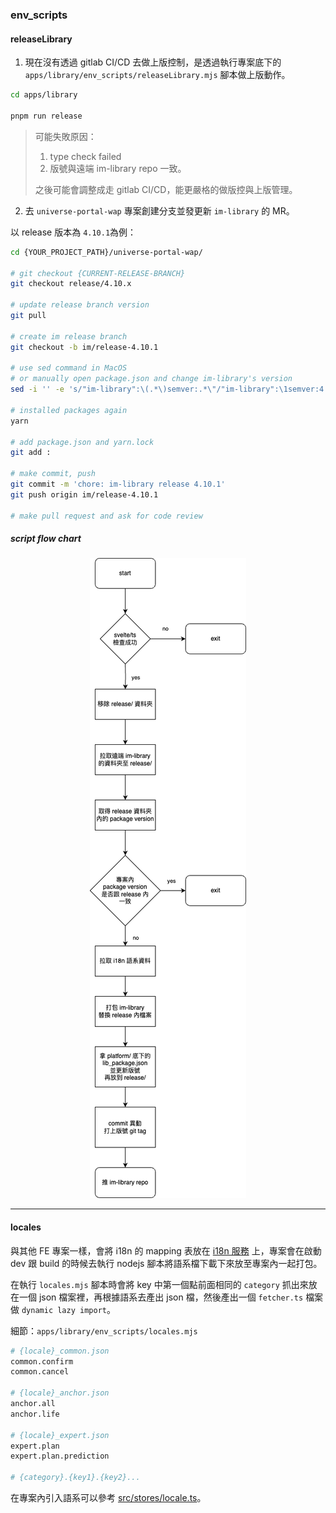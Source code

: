 ### env_scripts

#### releaseLibrary

1. 現在沒有透過 gitlab CI/CD 去做上版控制，是透過執行專案底下的 `apps/library/env_scripts/releaseLibrary.mjs` 腳本做上版動作。

```bash
cd apps/library

pnpm run release
```

> 可能失敗原因：
> 1. type check failed
> 2. 版號與遠端 im-library repo 一致。
>
> 之後可能會調整成走 gitlab CI/CD，能更嚴格的做版控與上版管理。

2. 去 `universe-portal-wap` 專案創建分支並發更新 `im-library` 的 MR。

以 release 版本為 `4.10.1`為例：

```bash
cd {YOUR_PROJECT_PATH}/universe-portal-wap/

# git checkout {CURRENT-RELEASE-BRANCH}
git checkout release/4.10.x

# update release branch version
git pull

# create im release branch
git checkout -b im/release-4.10.1

# use sed command in MacOS
# or manually open package.json and change im-library's version
sed -i '' -e 's/"im-library":\(.*\)semver:.*\"/"im-library":\1semver:4.10.1"/' ./package.json

# installed packages again
yarn

# add package.json and yarn.lock
git add : 

# make commit, push
git commit -m 'chore: im-library release 4.10.1'
git push origin im/release-4.10.1

# make pull request and ask for code review
```

##### script flow chart

<div align='center'>

![release flow](./images/release%20flow.drawio.png)

</div>

---

#### locales

與其他 FE 專案一樣，會將 i18n 的 mapping 表放在 [i18n 服務](http://locale.fd.innotech.me/#/im-monorepo) 上，專案會在啟動 dev 跟 build 的時候去執行 nodejs 腳本將語系檔下載下來放至專案內一起打包。

在執行 `locales.mjs` 腳本時會將 key 中第一個點前面相同的 `category` 抓出來放在一個 json 檔案裡，再根據語系去產出 json 檔，然後產出一個 `fetcher.ts` 檔案做 `dynamic lazy import`。

細節：`apps/library/env_scripts/locales.mjs`


```bash
# {locale}_common.json
common.confirm
common.cancel

# {locale}_anchor.json
anchor.all
anchor.life

# {locale}_expert.json
expert.plan
expert.plan.prediction

# {category}.{key1}.{key2}...
```

在專案內引入語系可以參考 [src/stores/locale.ts](../src/stores/locale.ts)。